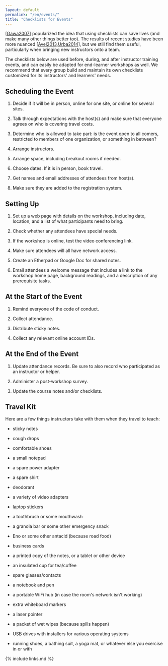 ```yaml
---
layout: default
permalink: "/en/events/"
title: "Checklists for Events"
---
```


[[Gawa2007](#CITE)] popularized the idea that using checklists can save
lives (and make many other things better too). The results of recent
studies have been more nuanced [[Avel2013](#CITE),[Urba2014](#CITE)], but we still
find them useful, particularly when bringing new instructors onto a
team.

The checklists below are used before, during, and after instructor
training events, and can easily be adapted for end-learner workshops as
well. We recommend that every group build and maintain its own
checklists customized for its instructors' and learners' needs.

## Scheduling the Event

1. Decide if it will be in person, online for one site, or online for
   several sites.

1. Talk through expectations with the host(s) and make sure that
   everyone agrees on who is covering travel costs.

1. Determine who is allowed to take part: is the event open to all
   comers, restricted to members of one organization, or something in
   between?

1. Arrange instructors.

1. Arrange space, including breakout rooms if needed.

1. Choose dates. If it is in person, book travel.

1. Get names and email addresses of attendees from host(s).

1. Make sure they are added to the registration system.

## Setting Up

1. Set up a web page with details on the workshop, including date,
   location, and a list of what participants need to bring.

1. Check whether any attendees have special needs.

1. If the workshop is online, test the video conferencing link.

1. Make sure attendees will all have network access.

1. Create an Etherpad or Google Doc for shared notes.

1. Email attendees a welcome message that includes a link to the
   workshop home page, background readings, and a description of any
   prerequisite tasks.

## At the Start of the Event

1. Remind everyone of the code of conduct.

1. Collect attendance.

1. Distribute sticky notes.

1. Collect any relevant online account IDs.

## At the End of the Event

1. Update attendance records. Be sure to also record who participated
   as an instructor or helper.

1. Administer a post-workshop survey.

1. Update the course notes and/or checklists.

## Travel Kit

Here are a few things instructors take with them when they travel to
teach:

- sticky notes

- cough drops

- comfortable shoes

- a small notepad

- a spare power adapter

- a spare shirt

- deodorant

- a variety of video adapters

- laptop stickers

- a toothbrush or some mouthwash

- a granola bar or some other emergency snack

- Eno or some other antacid (because road food)

- business cards

- a printed copy of the notes, or a tablet or other device

- an insulated cup for tea/coffee

- spare glasses/contacts

- a notebook and pen

- a portable WiFi hub (in case the room's network isn't working)

- extra whiteboard markers

- a laser pointer

- a packet of wet wipes (because spills happen)

- USB drives with installers for various operating systems

- running shoes, a bathing suit, a yoga mat, or whatever else you
  exercise in or with

{% include links.md %}
